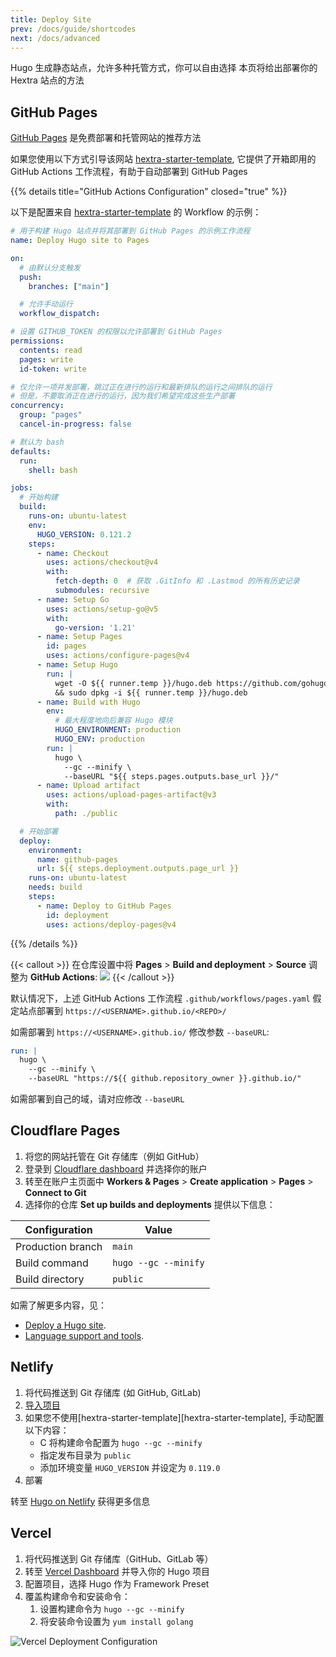 ```yaml
---
title: Deploy Site
prev: /docs/guide/shortcodes
next: /docs/advanced
---
```


Hugo 生成静态站点，允许多种托管方式，你可以自由选择
本页将给出部署你的 Hextra 站点的方法

<!--more-->


## GitHub Pages

[GitHub Pages](https://docs.github.com/pages) 是免费部署和托管网站的推荐方法

如果您使用以下方式引导该网站 [hextra-starter-template](https://github.com/imfing/hextra-starter-template), 它提供了开箱即用的 GitHub Actions 工作流程，有助于自动部署到 GitHub Pages

{{% details title="GitHub Actions Configuration" closed="true" %}}

以下是配置来自 [hextra-starter-template](https://github.com/imfing/hextra-starter-template) 的 Workflow 的示例：

```yaml {filename=".github/workflows/pages.yaml"}
# 用于构建 Hugo 站点并将其部署到 GitHub Pages 的示例工作流程
name: Deploy Hugo site to Pages

on:
  # 由默认分支触发
  push:
    branches: ["main"]

  # 允许手动运行
  workflow_dispatch:

# 设置 GITHUB_TOKEN 的权限以允许部署到 GitHub Pages
permissions:
  contents: read
  pages: write
  id-token: write

# 仅允许一项并发部署，跳过正在进行的运行和最新排队的运行之间排队的运行
# 但是，不要取消正在进行的运行，因为我们希望完成这些生产部署
concurrency:
  group: "pages"
  cancel-in-progress: false

# 默认为 bash
defaults:
  run:
    shell: bash

jobs:
  # 开始构建
  build:
    runs-on: ubuntu-latest
    env:
      HUGO_VERSION: 0.121.2
    steps:
      - name: Checkout
        uses: actions/checkout@v4
        with:
          fetch-depth: 0  # 获取 .GitInfo 和 .Lastmod 的所有历史记录
          submodules: recursive
      - name: Setup Go
        uses: actions/setup-go@v5
        with:
          go-version: '1.21'
      - name: Setup Pages
        id: pages
        uses: actions/configure-pages@v4
      - name: Setup Hugo
        run: |
          wget -O ${{ runner.temp }}/hugo.deb https://github.com/gohugoio/hugo/releases/download/v${HUGO_VERSION}/hugo_extended_${HUGO_VERSION}_linux-amd64.deb \
          && sudo dpkg -i ${{ runner.temp }}/hugo.deb
      - name: Build with Hugo
        env:
          # 最大程度地向后兼容 Hugo 模块
          HUGO_ENVIRONMENT: production
          HUGO_ENV: production
        run: |
          hugo \
            --gc --minify \
            --baseURL "${{ steps.pages.outputs.base_url }}/"
      - name: Upload artifact
        uses: actions/upload-pages-artifact@v3
        with:
          path: ./public

  # 开始部署
  deploy:
    environment:
      name: github-pages
      url: ${{ steps.deployment.outputs.page_url }}
    runs-on: ubuntu-latest
    needs: build
    steps:
      - name: Deploy to GitHub Pages
        id: deployment
        uses: actions/deploy-pages@v4
```

{{% /details %}}


{{< callout >}}
  在仓库设置中将 **Pages** > **Build and deployment** > **Source** 调整为 **GitHub Actions**:
  ![](https://user-images.githubusercontent.com/5097752/266784808-99676430-884e-42ab-b901-f6534a0d6eee.png)
{{< /callout >}}

默认情况下，上述 GitHub Actions 工作流程 `.github/workflows/pages.yaml` 假定站点部署到 `https://<USERNAME>.github.io/<REPO>/`

如需部署到 `https://<USERNAME>.github.io/` 修改参数 `--baseURL`:

```yaml {filename=".github/workflows/pages.yaml",linenos=table,linenostart=54,hl_lines=[4]}
run: |
  hugo \
    --gc --minify \
    --baseURL "https://${{ github.repository_owner }}.github.io/"
```

如需部署到自己的域，请对应修改 `--baseURL`


## Cloudflare Pages

1. 将您的网站托管在 Git 存储库（例如 GitHub）
2. 登录到 [Cloudflare dashboard](https://dash.cloudflare.com/) 并选择你的账户
3. 转至在账户主页面中 **Workers & Pages** > **Create application** > **Pages** > **Connect to Git**
4. 选择你的仓库 **Set up builds and deployments** 提供以下信息：

| Configuration     | Value                |
| ----------------- | -------------------- |
| Production branch | `main`               |
| Build command     | `hugo --gc --minify` |
| Build directory   | `public`             |

如需了解更多内容，见：
- [Deploy a Hugo site](https://developers.cloudflare.com/pages/framework-guides/deploy-a-hugo-site/#deploy-with-cloudflare-pages).
- [Language support and tools](https://developers.cloudflare.com/pages/platform/language-support-and-tools/).


## Netlify

1. 将代码推送到 Git 存储库 (如 GitHub, GitLab)
2. [导入项目](https://app.netlify.com/start)
3. 如果您不使用[hextra-starter-template][hextra-starter-template], 手动配置以下内容：
   - C 将构建命令配置为 `hugo --gc --minify`
   - 指定发布目录为 `public`
   - 添加环境变量 `HUGO_VERSION` 并设定为 `0.119.0`
4. 部署

转至 [Hugo on Netlify](https://docs.netlify.com/integrations/frameworks/hugo/) 获得更多信息


## Vercel

1. 将代码推送到 Git 存储库（GitHub、GitLab 等）
2. 转至 [Vercel Dashboard](https://vercel.com/dashboard) 并导入你的 Hugo 项目
3. 配置项目，选择 Hugo 作为 Framework Preset
4. 覆盖构建命令和安装命令：
   1. 设置构建命令为 `hugo --gc --minify`
   2. 将安装命令设置为 `yum install golang`

![Vercel Deployment Configuration](https://github.com/imfing/hextra/assets/5097752/887d949b-8d05-413f-a2b4-7ab92192d0b3)
